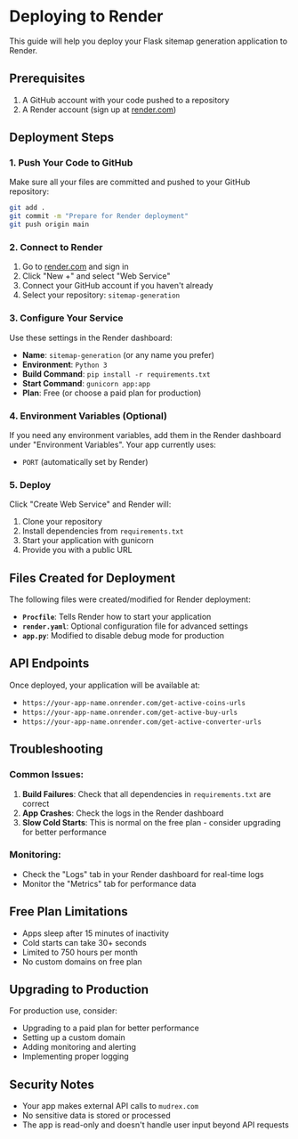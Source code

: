 # Deploying to Render

This guide will help you deploy your Flask sitemap generation application to Render.

## Prerequisites

1. A GitHub account with your code pushed to a repository
2. A Render account (sign up at [render.com](https://render.com))

## Deployment Steps

### 1. Push Your Code to GitHub

Make sure all your files are committed and pushed to your GitHub repository:

```bash
git add .
git commit -m "Prepare for Render deployment"
git push origin main
```

### 2. Connect to Render

1. Go to [render.com](https://render.com) and sign in
2. Click "New +" and select "Web Service"
3. Connect your GitHub account if you haven't already
4. Select your repository: `sitemap-generation`

### 3. Configure Your Service

Use these settings in the Render dashboard:

- **Name**: `sitemap-generation` (or any name you prefer)
- **Environment**: `Python 3`
- **Build Command**: `pip install -r requirements.txt`
- **Start Command**: `gunicorn app:app`
- **Plan**: Free (or choose a paid plan for production)

### 4. Environment Variables (Optional)

If you need any environment variables, add them in the Render dashboard under "Environment Variables". Your app currently uses:
- `PORT` (automatically set by Render)

### 5. Deploy

Click "Create Web Service" and Render will:
1. Clone your repository
2. Install dependencies from `requirements.txt`
3. Start your application with gunicorn
4. Provide you with a public URL

## Files Created for Deployment

The following files were created/modified for Render deployment:

- **`Procfile`**: Tells Render how to start your application
- **`render.yaml`**: Optional configuration file for advanced settings
- **`app.py`**: Modified to disable debug mode for production

## API Endpoints

Once deployed, your application will be available at:
- `https://your-app-name.onrender.com/get-active-coins-urls`
- `https://your-app-name.onrender.com/get-active-buy-urls`
- `https://your-app-name.onrender.com/get-active-converter-urls`

## Troubleshooting

### Common Issues:

1. **Build Failures**: Check that all dependencies in `requirements.txt` are correct
2. **App Crashes**: Check the logs in the Render dashboard
3. **Slow Cold Starts**: This is normal on the free plan - consider upgrading for better performance

### Monitoring:

- Check the "Logs" tab in your Render dashboard for real-time logs
- Monitor the "Metrics" tab for performance data

## Free Plan Limitations

- Apps sleep after 15 minutes of inactivity
- Cold starts can take 30+ seconds
- Limited to 750 hours per month
- No custom domains on free plan

## Upgrading to Production

For production use, consider:
- Upgrading to a paid plan for better performance
- Setting up a custom domain
- Adding monitoring and alerting
- Implementing proper logging

## Security Notes

- Your app makes external API calls to `mudrex.com`
- No sensitive data is stored or processed
- The app is read-only and doesn't handle user input beyond API requests
